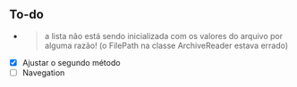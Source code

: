 ## To-do
- > a lista não está sendo inicializada com os valores do arquivo por alguma razão! (o FilePath na classe ArchiveReader estava errado)
- [x] Ajustar o segundo método
- [ ] Navegation
